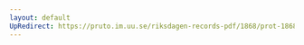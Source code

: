 ```yaml
---
layout: default
UpRedirect: https://pruto.im.uu.se/riksdagen-records-pdf/1868/prot-1868--ak--429/prot-1868--ak--429_048.pdf
---
```


